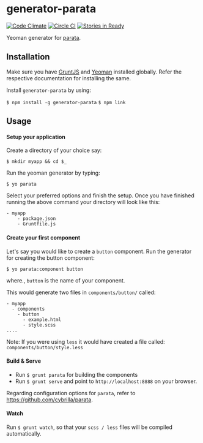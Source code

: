 # generator-parata

[![Code Climate](https://codeclimate.com/github/cybrilla/generator-parata/badges/gpa.svg)](https://codeclimate.com/github/cybrilla/generator-parata)
[![Circle CI](https://circleci.com/gh/cybrilla/generator-parata.svg?style=svg)](https://circleci.com/gh/cybrilla/generator-parata)
[![Stories in Ready](https://badge.waffle.io/cybrilla/generator-parata.png?label=ready&title=Ready)](https://waffle.io/cybrilla/generator-parata)

Yeoman generator for [parata](https://github.com/cybrilla/parata).

## Installation
Make sure you have [GruntJS](http://gruntjs.com) and [Yeoman](http://yeoman.io/) installed globally. Refer the respective documentation for installing the same.

Install `generator-parata` by using:

`$ npm install -g generator-parata`
`$ npm link`

## Usage

#### Setup your application
Create a directory of your choice say:

`$ mkdir myapp && cd $_`

Run the yeoman generator by typing:

`$ yo parata`

Select your preferred options and finish the setup. Once you have finished running the above command your directory will look like this:
```
- myapp
    - package.json
    - Gruntfile.js
```

#### Create your first component

Let's say you would like to create a `button` component. Run the generator for creating the button component:

`$ yo parata:component button`

where., `button` is the name of your component.

This would generate two files in `components/button/` called:
```
- myapp
  - components
    - button
      - example.html
      - style.scss
....
```

Note: If you were using `less` it would have created a file called: `components/button/style.less`

#### Build & Serve

- Run `$ grunt parata` for building the components
- Run `$ grunt serve` and point to `http://localhost:8888` on your browser.

Regarding configuration options for `parata`, refer to https://github.com/cybrilla/parata.

#### Watch

Run `$ grunt watch`, so that your `scss / less` files will be compiled automatically.

